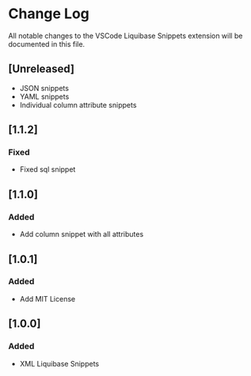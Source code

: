 # Change Log
All notable changes to the VSCode Liquibase Snippets extension will be documented in this file.

## [Unreleased]
- JSON snippets
- YAML snippets
- Individual column attribute snippets

## [1.1.2]
### Fixed
- Fixed sql snippet

## [1.1.0]
### Added
- Add column snippet with all attributes

## [1.0.1]
### Added
- Add MIT License

## [1.0.0]
### Added
- XML Liquibase Snippets